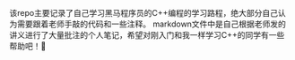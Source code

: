 该repo主要记录了自己学习黑马程序员的C++编程的学习路程，绝大部分自己认为需要跟着老师手敲的代码和一些注释。 
markdown文件中是自己根据老师发的讲义进行了大量批注的个人笔记，希望对刚入门和我一样学习C++的同学有一些帮助吧！🥰
